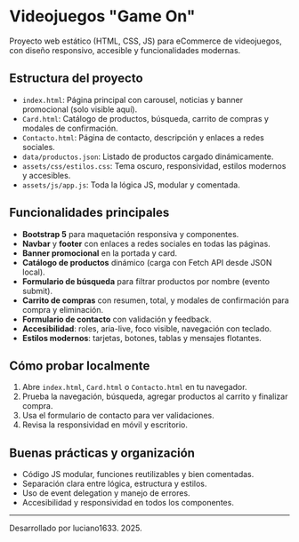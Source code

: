 
# Videojuegos "Game On"

Proyecto web estático (HTML, CSS, JS) para eCommerce de videojuegos, con diseño responsivo, accesible y funcionalidades modernas.

## Estructura del proyecto

- `index.html`: Página principal con carousel, noticias y banner promocional (solo visible aquí).
- `Card.html`: Catálogo de productos, búsqueda, carrito de compras y modales de confirmación.
- `Contacto.html`: Página de contacto, descripción y enlaces a redes sociales.
- `data/productos.json`: Listado de productos cargado dinámicamente.
- `assets/css/estilos.css`: Tema oscuro, responsividad, estilos modernos y accesibles.
- `assets/js/app.js`: Toda la lógica JS, modular y comentada.

## Funcionalidades principales

- **Bootstrap 5** para maquetación responsiva y componentes.
- **Navbar** y **footer** con enlaces a redes sociales en todas las páginas.
- **Banner promocional** en la portada y card.
- **Catálogo de productos** dinámico (carga con Fetch API desde JSON local).
- **Formulario de búsqueda** para filtrar productos por nombre (evento submit).
- **Carrito de compras** con resumen, total, y modales de confirmación para compra y eliminación.
- **Formulario de contacto** con validación y feedback.
- **Accesibilidad**: roles, aria-live, foco visible, navegación con teclado.
- **Estilos modernos**: tarjetas, botones, tablas y mensajes flotantes.

## Cómo probar localmente

1. Abre `index.html`, `Card.html` o `Contacto.html` en tu navegador.
2. Prueba la navegación, búsqueda, agregar productos al carrito y finalizar compra.
3. Usa el formulario de contacto para ver validaciones.
4. Revisa la responsividad en móvil y escritorio.

## Buenas prácticas y organización

- Código JS modular, funciones reutilizables y bien comentadas.
- Separación clara entre lógica, estructura y estilos.
- Uso de event delegation y manejo de errores.
- Accesibilidad y responsividad en todos los componentes.

---
Desarrollado por luciano1633. 2025.
